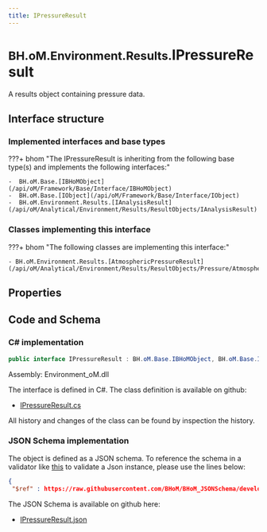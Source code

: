 ```yaml
---
title: IPressureResult
---
```


# <small>BH.oM.Environment.Results.</small>**IPressureResult**

A results object containing pressure data.

## Interface structure

### Implemented interfaces and base types

???+ bhom "The IPressureResult is inheriting from the following base type(s) and implements the following interfaces:"

    -  BH.oM.Base.[IBHoMObject](/api/oM/Framework/Base/Interface/IBHoMObject)
    -  BH.oM.Base.[IObject](/api/oM/Framework/Base/Interface/IObject)
    -  BH.oM.Environment.Results.[IAnalysisResult](/api/oM/Analytical/Environment/Results/ResultObjects/IAnalysisResult)


### Classes implementing this interface

???+ bhom "The following classes are implementing this interface:"

    - BH.oM.Environment.Results.[AtmosphericPressureResult](/api/oM/Analytical/Environment/Results/ResultObjects/Pressure/AtmosphericPressureResult)


## Properties

## Code and Schema

### C# implementation

``` C# title="C#"
public interface IPressureResult : BH.oM.Base.IBHoMObject, BH.oM.Base.IObject, BH.oM.Environment.Results.IAnalysisResult
```

Assembly: Environment_oM.dll

The interface is defined in C#. The class definition is available on github:

- [IPressureResult.cs](https://github.com/BHoM/BHoM/blob/develop/Environment_oM/Results\ResultObjects\Pressure\IPressureResult.cs)

All history and changes of the class can be found by inspection the history.
### JSON Schema implementation

The object is defined as a JSON schema. To reference the schema in a validator like [this](https://www.jsonschemavalidator.net/) to validate a Json instance, please use the lines below:

``` json title="JSON Schema"
{
 "$ref" : https://raw.githubusercontent.com/BHoM/BHoM_JSONSchema/develop/Environment_oM/Results/IPressureResult.json}
```

The JSON Schema is available on github here:

- [IPressureResult.json](https://github.com/BHoM/BHoM_JSONSchema/blob/develop/Environment_oM/Results/IPressureResult.json)
